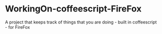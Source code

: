 # WorkingOn-coffeescript-FireFox
A project that keeps track of things that you are doing - built in coffeescript - for FireFox
